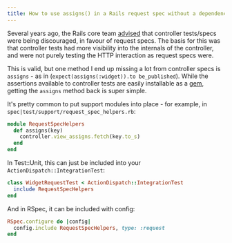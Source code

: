 ```yaml
---
title: How to use assigns() in a Rails request spec without a dependency
---
```


Several years ago, the Rails core team [advised](https://github.com/rails/rails/issues/18950) that controller tests/specs were
being discouraged, in favour of request specs. The basis for this was that
controller tests had more visibility into the internals of the controller, and
were not purely testing the HTTP interaction as request specs were.

This is valid, but one method I end up missing a lot from controller specs is `assigns` - as in (`expect(assigns(:widget)).to be_published`).
While the assertions available to controller tests are easily installable as a [gem](https://github.com/rails/rails-controller-testing), getting the `assigns` method back is super simple.

It's pretty common to put support modules into place - for example, in `spec|test/support/request_spec_helpers.rb`:

```ruby
module RequestSpecHelpers
  def assigns(key)
    controller.view_assigns.fetch(key.to_s)
  end
end
```

In Test::Unit, this can just be included into your `ActionDispatch::IntegrationTest`:

```ruby
class WidgetRequestTest < ActionDispatch::IntegrationTest
  include RequestSpecHelpers
end
```

And in RSpec, it can be included with config:

```ruby
RSpec.configure do |config|
  config.include RequestSpecHelpers, type: :request
end
```